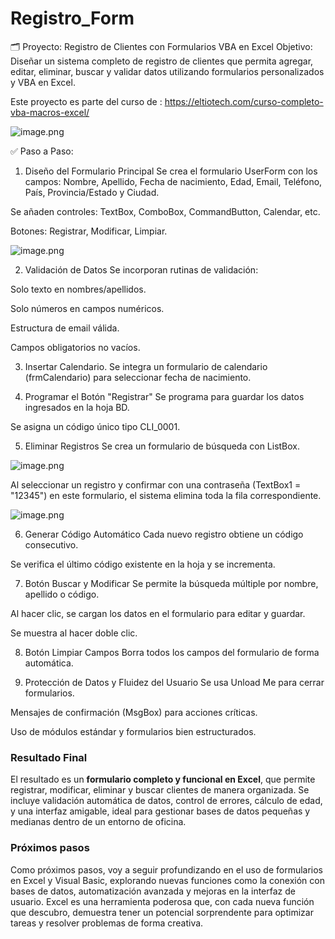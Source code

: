 # Registro_Form

🗂 Proyecto: Registro de Clientes con Formularios VBA en Excel
Objetivo: Diseñar un sistema completo de registro de clientes que permita agregar, editar, eliminar, buscar y validar datos utilizando formularios personalizados y VBA en Excel.

Este proyecto es parte del curso de : https://eltiotech.com/curso-completo-vba-macros-excel/

![image.png](attachment:c3f2a905-c3cc-4c7b-9669-1002ba667e3e:image.png)

✅ Paso a Paso:
1. Diseño del Formulario Principal
Se crea el formulario UserForm con los campos: Nombre, Apellido, Fecha de nacimiento, Edad, Email, Teléfono, País, Provincia/Estado y Ciudad.

Se añaden controles: TextBox, ComboBox, CommandButton, Calendar, etc.

Botones: Registrar, Modificar, Limpiar.

![image.png](attachment:27012ab1-f2d0-4ec3-9f43-34a77589e28e:image.png)

2. Validación de Datos
Se incorporan rutinas de validación:

Solo texto en nombres/apellidos.

Solo números en campos numéricos.

Estructura de email válida.

Campos obligatorios no vacíos.

3. Insertar Calendario.
Se integra un formulario de calendario (frmCalendario) para seleccionar fecha de nacimiento.

4. Programar el Botón "Registrar"
Se programa para guardar los datos ingresados en la hoja BD.

Se asigna un código único tipo CLI_0001.

5. Eliminar Registros
Se crea un formulario de búsqueda con ListBox.

![image.png](attachment:05d10dfc-b57b-4471-8c56-9a7a60cf2fec:image.png)

Al seleccionar un registro y confirmar con una contraseña (TextBox1 = "12345") en este formulario, el sistema elimina toda la fila correspondiente.

![image.png](attachment:dcee0cc0-afc5-43cc-9205-cb50aecd51ec:image.png)

6. Generar Código Automático
Cada nuevo registro obtiene un código consecutivo.

Se verifica el último código existente en la hoja y se incrementa.

7. Botón Buscar y Modificar
Se permite la búsqueda múltiple por nombre, apellido o código.

Al hacer clic, se cargan los datos en el formulario para editar y guardar.

Se muestra al hacer doble clic.

8. Botón Limpiar Campos
Borra todos los campos del formulario de forma automática.

9. Protección de Datos y Fluidez del Usuario
Se usa Unload Me para cerrar formularios.

Mensajes de confirmación (MsgBox) para acciones críticas.

Uso de módulos estándar y formularios bien estructurados.

### Resultado Final

El resultado es un **formulario completo y funcional en Excel**, que permite registrar, modificar, eliminar y buscar clientes de manera organizada. Se incluye validación automática de datos, control de errores, cálculo de edad, y una interfaz amigable, ideal para gestionar bases de datos pequeñas y medianas dentro de un entorno de oficina.

### Próximos pasos

Como próximos pasos, voy a seguir profundizando en el uso de formularios en Excel y Visual Basic, explorando nuevas funciones como la conexión con bases de datos, automatización avanzada y mejoras en la interfaz de usuario. Excel es una herramienta poderosa que, con cada nueva función que descubro, demuestra tener un potencial sorprendente para optimizar tareas y resolver problemas de forma creativa.


